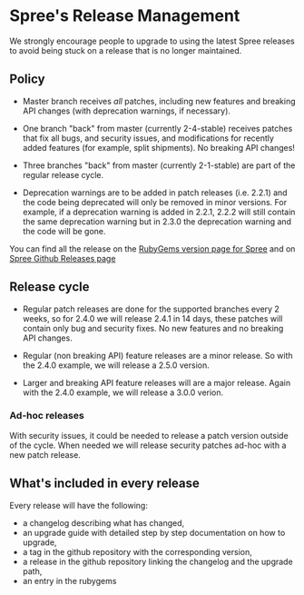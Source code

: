 # Spree's Release Management

We strongly encourage people to upgrade to using the latest Spree releases to avoid being stuck on a release that is no longer maintained.

## Policy

* Master branch receives *all* patches, including new features and breaking API changes (with deprecation warnings, if necessary).

* One branch "back" from master (currently 2-4-stable) receives patches that fix all bugs, and security issues, and modifications for recently added features (for example, split shipments). No breaking API changes!

* Three branches "back" from master (currently 2-1-stable) are part of the regular release cycle.

* Deprecation warnings are to be added in patch releases (i.e. 2.2.1) and the code being deprecated will only be removed in minor versions. For example, if a deprecation warning is added in 2.2.1, 2.2.2 will still contain the same deprecation warning but in 2.3.0 the deprecation warning and the code will be gone.

You can find all the release on the [RubyGems version page for Spree](http://rubygems.org/gems/spree/versions) and on [Spree Github Releases page](https://github.com/spree/spree/releases)

## Release cycle

* Regular patch releases are done for the supported branches every 2 weeks, so for 2.4.0 we will release 2.4.1 in 14 days, these patches will contain only bug and security fixes. No new features and no breaking API changes.

* Regular (non breaking API) feature releases are a minor release. So with the 2.4.0 example, we will release a 2.5.0 version.

* Larger and breaking API feature releases will are a major release. Again with the 2.4.0 example, we will release a 3.0.0 verion.

### Ad-hoc releases

With security issues, it could be needed to release a patch version outside of the cycle. When needed we will release security patches ad-hoc with a new patch release.

## What's included in every release

Every release will have the following:

* a changelog describing what has changed,
* an upgrade guide with detailed step by step documentation on how to upgrade,
* a tag in the github repository with the corresponding version,
* a release in the github repository linking the changelog and the upgrade path,
* an entry in the rubygems
